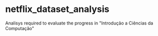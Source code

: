 # netflix_dataset_analysis
Analisys required to evaluate the progress in "Introdução a Ciências da Computação"
